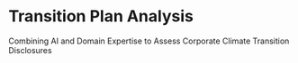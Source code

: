 # Transition Plan Analysis
Combining AI and Domain Expertise to Assess Corporate Climate Transition Disclosures
